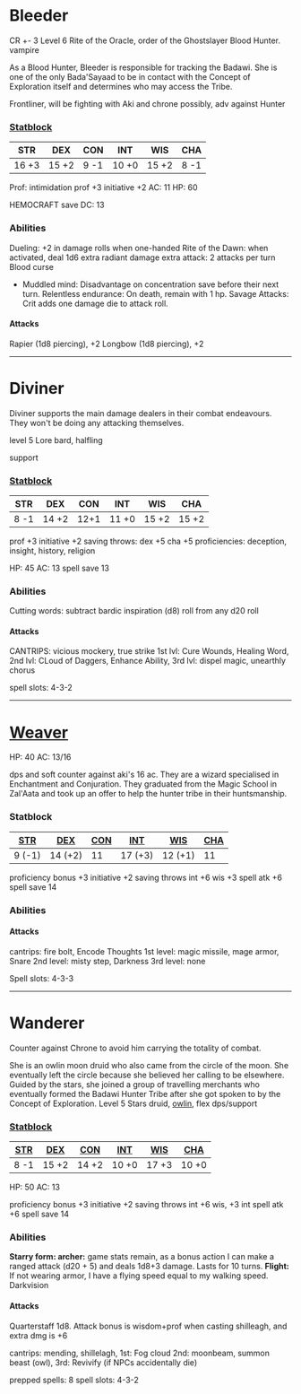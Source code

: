 # Bleeder
CR +- 3
Level 6 Rite of the Oracle, order of the Ghostslayer Blood Hunter. vampire

As a Blood Hunter, Bleeder is responsible for tracking the Badawi. She is one of the only Bada'Sayaad to be in contact with the Concept of Exploration itself and determines who may access the Tribe.

Frontliner, will be fighting with Aki and chrone possibly, adv against Hunter
### [Statblock](https://chicken-dinner.com/5e/5e-point-buy.html#halforc&disabled&14&15&8&10&15&8&0&0&27&15&8&19&15&12&9&7&5&4&3&2&1&0&1&2&4&6&9&4&4&4&4&4&4)

| STR   | DEX   | CON  | INT   | WIS   | CHA  |
| ----- | ----- | ---- | ----- | ----- | ---- |
| 16 +3 | 15 +2 | 9 -1 | 10 +0 | 15 +2 | 8 -1 |

Prof: intimidation
prof +3 initiative +2
AC: 11
HP: 60

HEMOCRAFT save DC: 13
### Abilities
Dueling: +2 in damage rolls when one-handed
Rite of the Dawn: when activated, deal 1d6 extra radiant damage
extra attack: 2 attacks per turn
Blood curse
- Muddled mind: Disadvantage on concentration save before their next turn.
Relentless endurance: On death, remain with 1 hp.
Savage Attacks: Crit adds one damage die to attack roll.
#### Attacks
Rapier (1d8 piercing), +2
Longbow (1d8 piercing), +2

 
-----
# Diviner
Diviner supports the main damage dealers in their combat endeavours. They won't be doing any attacking themselves.

level 5 Lore bard, halfling

support
### [Statblock](https://chicken-dinner.com/5e/5e-point-buy.html#halfling&dragonmarkofhealing&8&12&12&11&14&15&0&0&27&15&8&19&15&12&9&7&5&4&3&2&1&0&1&2&4&6&9&4&4&4&4&4&4)

| STR  | DEX   | CON  | INT   | WIS   | CHA   |
| ---- | ----- | ---- | ----- | ----- | ----- |
| 8 -1 | 14 +2 | 12+1 | 11 +0 | 15 +2 | 15 +2 |
prof +3 initiative +2
saving throws: dex +5 cha +5
proficiencies: deception, insight, history, religion

HP: 45
AC: 13
spell save 13
### Abilities
Cutting words: subtract bardic inspiration (d8) roll from any d20 roll

#### Attacks
CANTRIPS: vicious mockery, true strike
1st lvl: Cure Wounds, Healing Word, 
2nd lvl: CLoud of Daggers, Enhance Ability, 
3rd lvl: dispel magic, unearthly chorus

spell slots: 4-3-2

---
# [Weaver](https://www.aidedd.org/dnd/monstres.php?vo=mage)

HP: 40
AC: 13/16

dps and soft counter against aki's 16 ac. They are a wizard specialised in Enchantment and Conjuration. They graduated from the Magic School in Zal'Aata and took up an offer to help the hunter tribe in their huntsmanship.

### Statblock
| [STR](https://www.dandwiki.com/wiki/5e_SRD:Strength "5e SRD:Strength") | [DEX](https://www.dandwiki.com/wiki/5e_SRD:Dexterity "5e SRD:Dexterity") | [CON](https://www.dandwiki.com/wiki/5e_SRD:Constitution "5e SRD:Constitution") | [INT](https://www.dandwiki.com/wiki/5e_SRD:Intelligence "5e SRD:Intelligence") | [WIS](https://www.dandwiki.com/wiki/5e_SRD:Wisdom "5e SRD:Wisdom") | [CHA](https://www.dandwiki.com/wiki/5e_SRD:Charisma "5e SRD:Charisma") |
| ---------------------------------------------------------------------- | ------------------------------------------------------------------------ | ------------------------------------------------------------------------------ | ------------------------------------------------------------------------------ | ------------------------------------------------------------------ | ---------------------------------------------------------------------- |
| 9 (-1)                                                                 | 14 (+2)                                                                  | 11                                                                             | 17 (+3)                                                                        | 12 (+1)                                                            | 11                                                                     |
proficiency bonus +3 initiative +2
saving throws int +6 wis +3
spell atk +6
spell save 14

### Abilities
#### Attacks
cantrips: fire bolt, Encode Thoughts
1st level: magic missile, mage armor, Snare
2nd level: misty step, Darkness
3rd level:  none

Spell slots: 4-3-3

---
# Wanderer
Counter against Chrone to avoid him carrying the totality of combat.

She is an owlin moon druid who also came from the circle of the moon. She eventually left the circle because she believed her calling to be elsewhere. Guided by the stars, she joined a group of travelling merchants who eventually formed the Badawi Hunter Tribe after she got spoken to by the Concept of Exploration.
Level 5 Stars druid, [owlin](https://dnd5e.wikidot.com/lineage:owlin), flex dps/support


### [Statblock](https://chicken-dinner.com/5e/5e-point-buy.html#customrace&NA&8&14&14&10&15&10&0&0&27&15&8&19&15&12&9&7&5&4&3&2&1&0&1&2&4&6&9&4&5&4&4&6&4)

| [STR](https://www.dandwiki.com/wiki/5e_SRD:Strength "5e SRD:Strength") | [DEX](https://www.dandwiki.com/wiki/5e_SRD:Dexterity "5e SRD:Dexterity") | [CON](https://www.dandwiki.com/wiki/5e_SRD:Constitution "5e SRD:Constitution") | [INT](https://www.dandwiki.com/wiki/5e_SRD:Intelligence "5e SRD:Intelligence") | [WIS](https://www.dandwiki.com/wiki/5e_SRD:Wisdom "5e SRD:Wisdom") | [CHA](https://www.dandwiki.com/wiki/5e_SRD:Charisma "5e SRD:Charisma") |
| ---------------------------------------------------------------------- | ------------------------------------------------------------------------ | ------------------------------------------------------------------------------ | ------------------------------------------------------------------------------ | ------------------------------------------------------------------ | ---------------------------------------------------------------------- |
| 8 -1                                                                   | 15 +2                                                                    | 14 +2                                                                          | 10 +0                                                                          | 17 +3                                                              | 10 +0                                                                  |
HP: 50
AC: 13

proficiency bonus +3 initiative +2
saving throws int +6 wis, +3 int
spell atk +6
spell save 14

### Abilities
**Starry form: archer:** game stats remain, as a bonus action I can make a ranged attack (d20 + 5) and deals 1d8+3 damage. Lasts for 10 turns.
**Flight:** If not wearing armor, I have a flying speed equal to my walking speed.
Darkvision
#### Attacks
Quarterstaff 1d8. Attack bonus is wisdom+prof when casting shilleagh, and extra dmg is +6

cantrips: mending, shillelagh, 
1st: Fog cloud
2nd: moonbeam, summon beast (owl), 
3rd: Revivify (if NPCs accidentally die)

prepped spells: 8
spell slots: 4-3-2